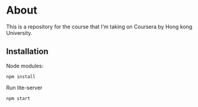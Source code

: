 # About
This is a repository for the course that I'm taking on Coursera by Hong kong University.

## Installation
Node modules:
```
npm install
```

Run lite-server
```
npm start
```